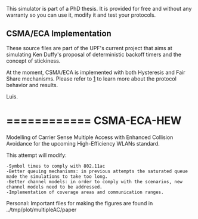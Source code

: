 This simulator is part of a PhD thesis. It is provided for free and without any warranty so you can use it, modify it and test your protocols.


CSMA/ECA Implementation
------------------------

These source files are part of the UPF's current project that aims at simulating Ken Duffy's proposal of deterministic backoff timers and the concept of stickiness.

At the moment, CSMA/ECA is implemented with both Hysteresis and Fair Share mechanisms. Please refer to [1] to learn more about the protocol behavior and results.

[1]: http://arxiv.org/abs/1303.3734

Luis.

============
CSMA-ECA-HEW
============

Modelling of Carrier Sense Multiple Access with Enhanced Collision Avoidance for the upcoming High-Efficiency WLANs standard.

This attempt will modify:

	-Symbol times to comply with 802.11ac
	-Better queuing mechanisms: in previous attempts the saturated queue made the simulations to take too long.
	-Better channel models: in order to comply with the scenarios, new channel models need to be addressed.
	-Implementation of coverage areas and communication ranges.

Personal:
Important files for making the figures are found in ../tmp/plot/multipleAC/paper
